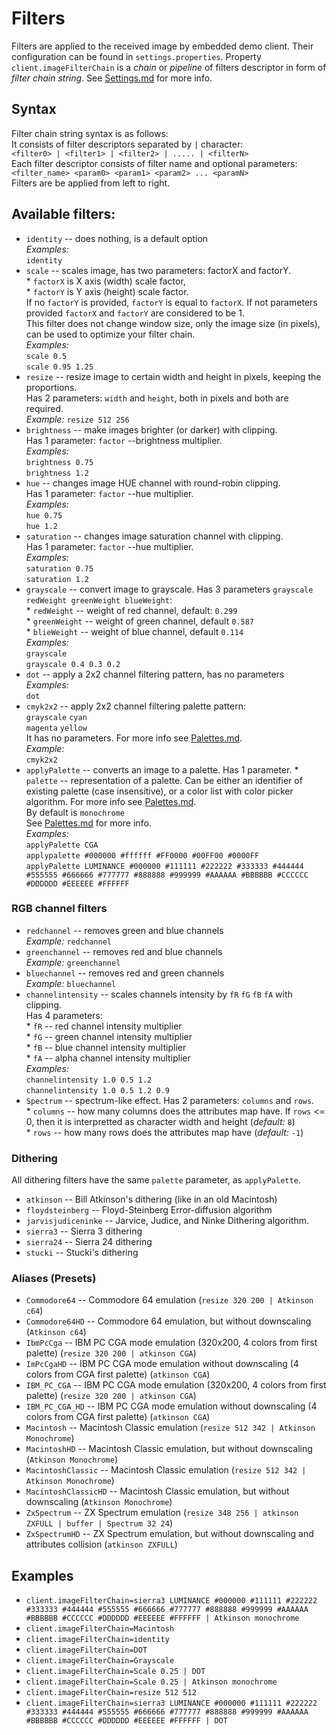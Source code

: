 # Filters

Filters are applied to the received image by embedded demo client.
Their configuration can be found in `settings.properties`.
Property `client.imageFilterChain` is a _chain_ or _pipeline_ of filters descriptor in form of _filter chain string_.
See [Settings.md](https://github.com/SR3u/gphotorepo/blob/master/documentation/Settings.md) for more info.

## Syntax
Filter chain string syntax is as follows:<br>
It consists of filter descriptors separated by `|` character:<br>
`<filter0> | <filter1> | <filter2> | ..... | <filterN>`<br>
Each filter descriptor consists of filter name and optional parameters:<br>
`<filter_name> <param0> <param1> <param2> ... <paramN>`<br>
Filters are be applied from left to right.

## Available filters:
* `identity` -- does nothing, is a default option<br>
        *Examples:*<br>`identity`
* `scale` -- scales image, has two parameters: factorX and factorY.<br>
           * `factorX` is X axis (width) scale factor,<br>
           * `factorY` is Y axis (height) scale factor.<br>
           If no `factorY` is provided, `factorY` is equal to `factorX`.
           If not parameters provided `factorX` and `factorY` are considered to be 1.<br>
           This filter does not change window size, only the image size (in pixels), can be used to optimize your filter chain.<br>
           *Examples:*<br> `scale 0.5`<br> `scale 0.95 1.25`<br>
* `resize` -- resize image to certain width and height in pixels, keeping the proportions.<br>
            Has 2 parameters: `width` and `height`, both in pixels and both are required.<br>
            *Example:* `resize 512 256`<br>
* `brightness` -- make images brighter (or darker) with clipping.<br>
            Has 1 parameter: `factor` --brightness multiplier. <br>
            *Examples:*<br>`brightness 0.75`<br>`brightness 1.2`<br>
* `hue` -- changes image HUE channel with round-robin clipping.<br>
            Has 1 parameter: `factor` --hue multiplier. <br>
            *Examples:*<br>`hue 0.75`<br>`hue 1.2`<br>
* `saturation` -- changes image saturation channel with clipping.<br>
            Has 1 parameter: `factor` --hue multiplier. <br>
            *Examples:*<br>`saturation 0.75`<br>`saturation 1.2`<br>                     
* `grayscale` -- convert image to grayscale. Has 3 parameters `grayscale redWeight greenWeight blueWeight`:<br>
            * `redWeight` -- weight of red channel, default: `0.299`<br>
            * `greenWeight` -- weight of green channel, default `0.587`<br>
            * `blieWeight` -- weight of blue channel, default `0.114`<br>
            *Examples:*<br>`grayscale`<br>`grayscale 0.4 0.3 0.2`<br>
* `dot` -- apply a 2x2 channel filtering pattern, has no parameters<br>
        *Examples:*<br>`dot`
* `cmyk2x2` -- apply 2x2 channel filtering palette pattern:<br>
              `grayscale` `cyan`<br>
               `magenta` `yellow`<br>
               It has no parameters.
               For more info see [Palettes.md](https://github.com/SR3u/gphotorepo/blob/master/documentation/Palettes.md).<br>
                *Example:* <br>`cmyk2x2`
* `applyPalette` -- converts an image to a palette. Has 1 parameter.
                * `palette` -- representation of a palette. Can be either an identifier of existing palette (case insensitive), 
                or a color list with color picker algorithm. For more info see [Palettes.md](https://github.com/SR3u/gphotorepo/blob/master/documentation/Palettes.md).<br>
                By default is `monochrome`<br>See [Palettes.md](https://github.com/SR3u/gphotorepo/blob/master/documentation/Palettes.md) for more info.<br>
                *Examples:* <br>`applyPalette CGA`<br>`applypalette #000000 #ffffff #FF0000 #00FF00 #0000FF`<br>
                `applyPalette LUMINANCE #000000 #111111 #222222 #333333 #444444 #555555 #666666 #777777 #888888 #999999 #AAAAAA #BBBBBB #CCCCCC #DDDDDD #EEEEEE #FFFFFF`<br>
### RGB channel filters
* `redchannel` -- removes green and blue channels<br>*Example:* `redchannel`<br>
* `greenchannel` -- removes red and blue channels<br>*Example:* `greenchannel`<br>
* `bluechannel` -- removes red and green channels<br>*Example:* `bluechannel`<br>
* `channelintensity` -- scales channels intensity by `fR` `fG` `fB` `fA` with clipping.<br>Has 4 parameters:
<br>* `fR` -- red channel intensity multiplier
<br>* `fG` -- green channel intensity multiplier
<br>* `fB` -- blue channel intensity multiplier
<br>* `fA` -- alpha channel intensity multiplier
<br>*Examples:* <br>`channelintensity 1.0 0.5 1.2`<br>`channelintensity 1.0 0.5 1.2 0.9`
* `Spectrum` -- spectrum-like effect. Has 2 parameters: `columns` and `rows`.<br>
        * `columns` -- how many columns does the attributes map have. If `rows` <= 0, then it is interpretted as character width and height (*default:* `8`)<br>
        * `rows` -- how many rows does the attributes map have (*default:* `-1`)<br>
        
### Dithering            
All dithering filters have the same `palette` parameter, as `applyPalette`.
* `atkinson` -- Bill Atkinson's dithering (like in an old Macintosh)
* `floydsteinberg` -- Floyd-Steinberg Error-diffusion algorithm
* `jarvisjudiceninke` -- Jarvice, Judice, and Ninke Dithering algorithm.
* `sierra3` -- Sierra 3 dithering           
* `sierra24` -- Sierra 24 dithering
* `stucki` -- Stucki's dithering

### Aliases (Presets)
* `Commodore64` -- Commodore 64 emulation (`resize 320 200 | Atkinson c64`)<br>
* `Commodore64HD` -- Commodore 64 emulation, but without downscaling (`Atkinson c64`)<br>
* `IbmPcCga` -- IBM PC CGA mode emulation (320x200, 4 colors from first palette) (`resize 320 200 | atkinson CGA`)<br>
* `ImPcCgaHD` -- IBM PC CGA mode emulation without downscaling (4 colors from CGA first palette) (`atkinson CGA`)<br>
* `IBM_PC_CGA` -- IBM PC CGA mode emulation (320x200, 4 colors from first palette) (`resize 320 200 | atkinson CGA`)<br>
* `IBM_PC_CGA_HD` -- IBM PC CGA mode emulation without downscaling (4 colors from CGA first palette) (`atkinson CGA`)<br>
* `Macintosh` -- Macintosh Classic emulation (`resize 512 342 | Atkinson Monochrome`)<br>
* `MacintoshHD` -- Macintosh Classic emulation, but without downscaling (`Atkinson Monochrome`)<br>
* `MacintoshClassic` -- Macintosh Classic emulation (`resize 512 342 | Atkinson Monochrome`)<br>
* `MacintoshClassicHD` -- Macintosh Classic emulation, but without downscaling (`Atkinson Monochrome`)<br>
* `ZxSpectrum` -- ZX Spectrum emulation (`resize 348 256 | atkinson ZXFULL | buffer | Spectrum 32 24`)<br>
* `ZxSpectrumHD` -- ZX Spectrum emulation, but without downscaling and attributes collision (`atkinson ZXFULL`)<br>

## Examples
* `client.imageFilterChain=sierra3 LUMINANCE #000000 #111111 #222222 #333333 #444444 #555555 #666666 #777777 #888888 #999999 #AAAAAA #BBBBBB #CCCCCC #DDDDDD #EEEEEE #FFFFFF | Atkinson monochrome`<br>
* `client.imageFilterChain=Macintosh`<br>
* `client.imageFilterChain=identity`<br>
* `client.imageFilterChain=DOT`<br>
* `client.imageFilterChain=Grayscale`<br>
* `client.imageFilterChain=Scale 0.25 | DOT`<br>
* `client.imageFilterChain=Scale 0.25 | Atkinson monochrome`<br>
* `client.imageFilterChain=resize 512 512`<br>
* `client.imageFilterChain=sierra3 LUMINANCE #000000 #111111 #222222 #333333 #444444 #555555 #666666 #777777 #888888 #999999 #AAAAAA #BBBBBB #CCCCCC #DDDDDD #EEEEEE #FFFFFF | DOT`<br>
